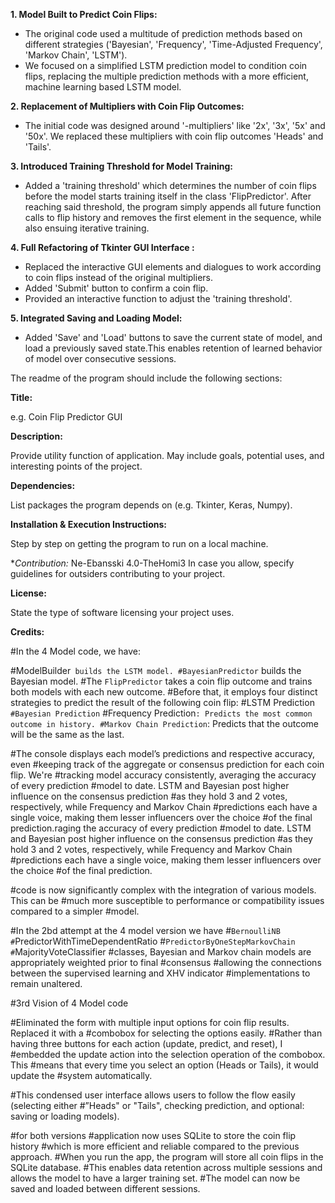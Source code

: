 **1. Model Built to Predict Coin Flips:**

   - The original code used a multitude of prediction methods based on different strategies ('Bayesian', 'Frequency', 'Time-Adjusted Frequency', 'Markov Chain', 'LSTM').
   - We focused on a simplified LSTM prediction model to condition coin flips, replacing the multiple prediction methods with a more efficient, machine learning based LSTM model.

**2. Replacement of Multipliers with Coin Flip Outcomes:**

   - The initial code was designed around '-multipliers' like '2x', '3x', '5x' and '50x'. We replaced these multipliers with coin flip outcomes 'Heads' and 'Tails'.
 
**3. Introduced Training Threshold for Model Training:**

   - Added a 'training threshold' which determines the number of coin flips before the model starts training itself in the class 'FlipPredictor'. After reaching said threshold, the program simply appends all future function calls to flip history and removes the first element in the sequence, while also ensuing iterative training.

**4. Full Refactoring of Tkinter GUI Interface :**

   - Replaced the interactive GUI elements and dialogues to work according to coin flips instead of the original multipliers.
   - Added 'Submit' button to confirm a coin flip.
   - Provided an interactive function to adjust the 'training threshold'.
   
**5. Integrated Saving and Loading Model:** 

   - Added 'Save' and 'Load' buttons to save the current state of model, and load a previously saved state.This enables retention of learned behavior of model over consecutive sessions.

The readme of the program should include the following sections:

**Title:**

e.g. Coin Flip Predictor GUI

**Description:**

Provide utility function of application. May include goals, potential uses, and interesting points of the project.

**Dependencies:**

List packages the program depends on (e.g. Tkinter, Keras, Numpy).

**Installation & Execution Instructions:**

Step by step on getting the program to run on a local machine.

**Contribution:*
Ne-Ebansski
4.0-TheHomi3
In case you allow, specify guidelines for outsiders contributing to your project. 


**License:**

State the type of software licensing your project uses.

**Credits:**

#In the 4 Model code, we have:

#ModelBuilder` builds the LSTM model.
#BayesianPredictor` builds the Bayesian model.
#The `FlipPredictor` takes a coin flip outcome and trains both models with each new outcome.
#Before that, it employs four distinct strategies to predict the result of the following coin flip:
#LSTM Prediction`
#Bayesian Prediction`
#Frequency Prediction`: Predicts the most common outcome in history.
#Markov Chain Prediction`: Predicts that the outcome will be the same as the last.

#The console displays each model’s predictions and respective accuracy, even
#keeping track of the aggregate or consensus prediction for each coin flip. We're
#tracking model accuracy consistently, averaging the accuracy of every prediction
#model to date. LSTM and Bayesian post higher influence on the consensus prediction
#as they hold 3 and 2 votes, respectively, while Frequency and Markov Chain
#predictions each have a single voice, making them lesser influencers over the choice
#of the final prediction.raging the accuracy of every prediction #model to date. LSTM and Bayesian post higher influence on the consensus prediction #as they hold 3 and 2 votes, respectively, while Frequency and Markov Chain #predictions each have a single voice, making them lesser influencers over the choice #of the final prediction.

#code is now significantly complex with the integration of various models. This can be
#much more susceptible to performance or compatibility issues compared to a simpler
#model.

#In the 2bd attempt at the 4 model version we have 
#`BernoulliNB
#`PredictorWithTimeDependentRatio
#`PredictorByOneStepMarkovChain
#`MajorityVoteClassifier 
#classes,  Bayesian and Markov chain models are appropriately weighted prior to final
#consensus
#allowing the connections between the supervised learning and XHV indicator
#implementations to remain unaltered.


#3rd Vision of 4 Model code 

#Eliminated the form with multiple input options for coin flip results. Replaced it with a
#combobox for selecting the options easily.
#Rather than having three buttons for each action (update, predict, and reset), I
#embedded the update action into the selection operation of the combobox. This
#means that every time you select an option (Heads or Tails), it would update the
#system automatically.

#This condensed user interface allows users to follow the flow easily (selecting either
#”Heads" or "Tails", checking prediction, and optional: saving or loading models). 

#for both versions 
#application now uses SQLite to store the coin flip
history 
#which is more efficient and reliable compared to the previous approach. 
#When you run the app, the program will store all coin flips in the SQLite database. 
#This enables data retention across multiple sessions and allows the model to have a larger training set. 
#The model can now be saved and loaded between different sessions.